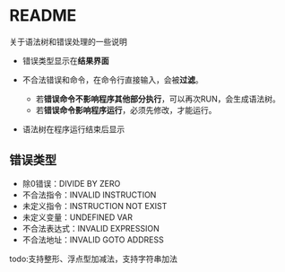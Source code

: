 # README

关于语法树和错误处理的一些说明

* 错误类型显示在**结果界面**

* 不合法错误和命令，在命令行直接输入，会被**过滤**。
  * 若**错误命令不影响程序其他部分执行**，可以再次RUN，会生成语法树。
  * 若**错误命令影响程序运行**，必须先修改，才能运行。
* 语法树在程序运行结束后显示



## 错误类型

* 除0错误：DIVIDE BY ZERO
* 不合法指令：INVALID INSTRUCTION
* 未定义指令：INSTRUCTION NOT EXIST
* 未定义变量：UNDEFINED VAR
* 不合法表达式：INVALID EXPRESSION
* 不合法地址：INVALID GOTO ADDRESS



todo:支持整形、浮点型加减法，支持字符串加法